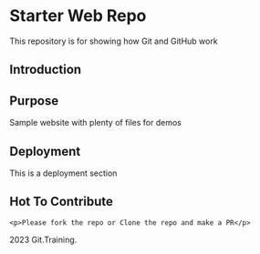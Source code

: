 # Starter Web Repo

This repository is for showing how Git and GitHub work

## Introduction

## Purpose

Sample website with plenty of files for demos

## Deployment

<p>This is a deployment section</p>

## Hot To Contribute

    <p>Please fork the repo or Clone the repo and make a PR</p>

2023 Git.Training.
